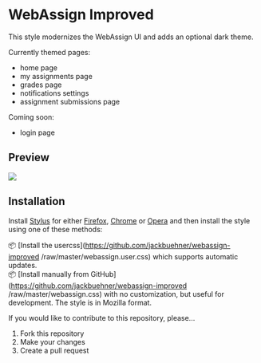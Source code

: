 # WebAssign Improved
This style modernizes the WebAssign UI and adds an optional dark theme.

Currently themed pages:
- home page
- my assignments page
- grades page
- notifications settings
- assignment submissions page

Coming soon:
- login page

## Preview
![](160504_after.png)

## Installation

Install [Stylus](https://add0n.com/stylus.html) for either [Firefox](https://addons.mozilla.org/en-US/firefox/addon/styl-us/), [Chrome](https://chrome.google.com/webstore/detail/stylus/clngdbkpkpeebahjckkjfobafhncgmne) or [Opera](https://addons.opera.com/en-gb/extensions/details/stylus/) and then install the style using one of these methods:

📦 [Install the usercss](https://github.com/jackbuehner/webassign-improved
/raw/master/webassign.user.css) which supports automatic updates.<br>
📦 [Install manually from GitHub](https://github.com/jackbuehner/webassign-improved
/raw/master/webassign.css) with no customization, but useful for development. The style is in Mozilla format.<br>


If you would like to contribute to this repository, please...

1. Fork this repository
1. Make your changes
1. Create a pull request
